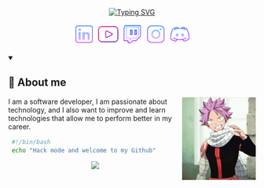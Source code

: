 <!-- Presentation -->
<p align="center">
  <a href="https://git.io/typing-svg">
    <img src="https://readme-typing-svg.demolab.com?font=Nerd+Fonts&pause=1000&color=FF0000&center=true&  vCenter=true&width=435&height=53&lines=Software+development;Ethical+Hacker" alt="Typing SVG" />
  </a>
</p>


<!-- Icons -->
<p align = "center">
  <!-- Linkedin -->
  <a href = 'https://www.linkedin.com/in/david-basantes-40bb97216/'><img alt = "linkedin" title= "Linkedin" src = "https://raw.githubusercontent.com/DAVIDS2405/DAVIDS2405/main/assets/linkedin.png" height = '45px'/></a>
  <!-- Youtube -->
  <a href = 'https://www.youtube.com/@d4vid924'><img alt="youtube" title= "Youtube" src="https://raw.githubusercontent.com/DAVIDS2405/DAVIDS2405/main/assets/youtube.webp" height='45px'/></a>
   <!-- Twitch -->
  <a href='https://www.twitch.tv/david2405s'><img alt="twitch" title= "Twitch" src="https://github.com/DAVIDS2405/DAVIDS2405/blob/main/assets/twitch.png?raw=true" height='45px'/></a>
  <!-- Instagram -->
  <a href='https://www.instagram.com/david2405s/'><img alt="instagram" title = "Instagram" src="https://raw.githubusercontent.com/DAVIDS2405/DAVIDS2405/main/assets/instagram.png" height='45px'/></a>
  <!-- Discord -->
  <a href='https://discord.gg/A8Uh2wsDSv'><img alt="discord" title = "Discord" src="https://raw.githubusercontent.com/DAVIDS2405/DAVIDS2405/main/assets/discord.png" height='45px'/></a>
</p>

<!-- About me -->
<details open> 
  <img width="150" alt="GIF" align="right" src="https://raw.githubusercontent.com/DAVIDS2405/DAVIDS2405/main/assets/natsu.gif">
  <summary><h2>🌠 About me</h2></summary>
  <p>I am a software developer, I am passionate about technology, and I also want to improve and learn technologies that allow me to perform better in my career.</p>
</details>










<!--presentation in bash -->
```bash 
 #!/bin/bash
 echo "Hack mode and welcome to my Github"
```



<!--Github stats -->
<p align="center" >  
  <a href="https://github.com/anuraghazra/github-readme-stats">
<img  src="https://github-readme-stats.vercel.app/api?username=DAVIDS2405&&show_icons=true&&count_private=true&&bg_color=000000&&text_color=E02C2C&&icon_color=F1F1F1&&border_color=BC020A&&border_radius=5&&title_color=F1F1F1"/>
  </a>
</p>





